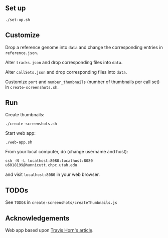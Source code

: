 ## Set up

```
./set-up.sh 
```

## Customize 

Drop a reference genome into `data` and change the corresponding entries in `reference.json`. 

Alter `tracks.json` and drop corresponding files into `data`. 

Alter `callSets.json` and drop corresponding files into `data`. 

Customize `port` and `number_thumbnails` (number of thumbnails per call set) in `create-screenshots.sh`.

## Run  

Create thumbnails:

```
./create-screenshots.sh
```

Start web app:
```
./web-app.sh
```
From your local computer, do (change username and host):
```
ssh -N -L localhost:8080:localhost:8080 u6018199@hunnicutt.chpc.utah.edu
```
and visit `localhost:8080` in your web browser. 

## TODOs

See `TODO`s in `create-screenshots/createThumbnails.js`

## Acknowledgements

Web app based upon [Travis Horn's article](https://travishorn.com/creating-a-photo-gallery-with-vue-css-grid-3e0a3dd25285).

